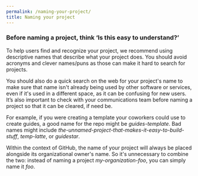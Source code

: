 ```yaml
---
permalink: /naming-your-project/
title: Naming your project
---
```


### Before naming a project, think ‘Is this easy to understand?’

To help users find and recognize your project, we recommend using descriptive names that describe what your project does. You should avoid acronyms and clever names/puns as those can make it hard to search for projects. 

You should also do a quick search on the web for your project's name to make sure that name isn't already being used by other software or services, even if it's used in a different space, as it can be confusing for new users. It’s also important to check with your communications team before naming a project so that it can be cleared, if need be.

For example, if you were creating a template your coworkers could use to create guides, a good name for the repo might be *guides-template*. Bad names might include *the-unnamed-project-that-makes-it-easy-to-build-stuff*, *temp-latte*, or *guidestar*.

Within the context of GitHub, the name of your project will always be placed alongside its organizational owner's name. So it's unnecessary to combine the two: instead of naming a project *my-organization-foo*, you can simply name it *foo*.
